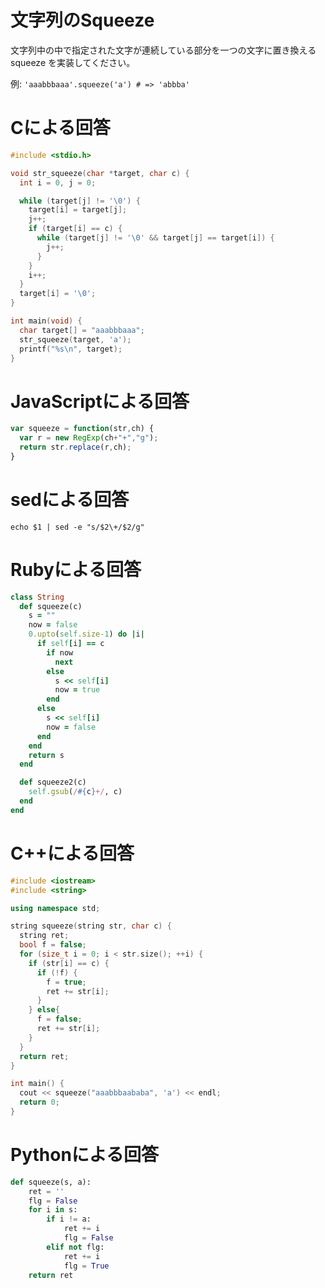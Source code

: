 # 文字列のSqueeze

文字列中の中で指定された文字が連続している部分を一つの文字に置き換えるsqueeze
を実装してください。

例: `'aaabbbaaa'.squeeze('a') # => 'abbba'`

# Cによる回答

```C
#include <stdio.h>

void str_squeeze(char *target, char c) {
  int i = 0, j = 0;

  while (target[j] != '\0') {
    target[i] = target[j];
    j++;
    if (target[i] == c) {
      while (target[j] != '\0' && target[j] == target[i]) {
        j++;
      }
    }
    i++;
  }
  target[i] = '\0';
}

int main(void) {
  char target[] = "aaabbbaaa";
  str_squeeze(target, 'a');
  printf("%s\n", target);
}
```

# JavaScriptによる回答

```JavaScript
var squeeze = function(str,ch) {
  var r = new RegExp(ch+"+","g");
  return str.replace(r,ch);
}
```

# sedによる回答

```Shell
echo $1 | sed -e "s/$2\+/$2/g"
```

# Rubyによる回答

```Ruby
class String
  def squeeze(c)
    s = ""
    now = false
    0.upto(self.size-1) do |i|
      if self[i] == c
        if now
          next
        else
          s << self[i]
          now = true
        end
      else
        s << self[i]
        now = false
      end
    end
    return s
  end

  def squeeze2(c)
    self.gsub(/#{c}+/, c)
  end
end
```

# C++による回答

```C++
#include <iostream>
#include <string>

using namespace std;

string squeeze(string str, char c) {
  string ret;
  bool f = false;
  for (size_t i = 0; i < str.size(); ++i) {
    if (str[i] == c) {
      if (!f) {
        f = true;
        ret += str[i];
      }
    } else{
      f = false;
      ret += str[i];
    }
  }
  return ret;
}

int main() {
  cout << squeeze("aaabbbaababa", 'a') << endl;
  return 0;
}
```

# Pythonによる回答

```Python
def squeeze(s, a):
    ret = ''
    flg = False
    for i in s:
        if i != a:
            ret += i
            flg = False
        elif not flg:
            ret += i
            flg = True
    return ret
```

